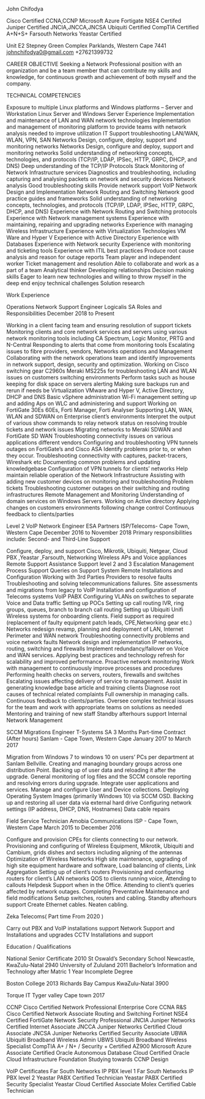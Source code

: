 John Chifodya

Cisco Certified CCNA,CCNP
Microsoft Azure 
Fortigate NSE4 Certifed
Juniper Certified JNCIA,JNCCA,JNCSA
Ubiquiti Certified
CompTIA Certified A+N+S+
Farsouth Networks
Yeastar Certified 

Unit E2 Stepney Green Complex 
Parklands, Western Cape
7441
johnchifodya0@gmail.com
+27621399732


CAREER OBJECTIVE
Seeking a Network Professional position with an organization and be a team member that can contribute my skills and knowledge, for continuous growth and achievement of both myself and the company.

TECHNICAL COMPETENCIES

Exposure to multiple Linux platforms   and Windows platforms – Server and Workstation
Linux Server and Windows Server Experience
Implementation and maintenance of LAN and WAN network technologies
Implementation and management of monitoring platform to provide teams with network analysis needed to improve utilization 
IT Support troubleshooting
LAN/WAN, WLAN, VPN, SAN Networks Design, configure, deploy, support and monitoring networks
Networks Design, configure and deploy, support and monitoring networks
Solid understanding of networking concepts, technologies, and protocols (TCP/IP, LDAP, IPSec, HTTP, GRPC, DHCP, and DNS)
Deep understanding of the TCP/IP Protocols Stack
Monitoring of Network Infrastructure services 
Diagnostics and troubleshooting, including capturing and analysing packets on network and security devices
Network analysis
Good troubleshooting skills
Provide network support 
VoIP Network Design and Implementation
Network Routing and Switching 
Network good practice guides and frameworks
Solid understanding of networking concepts, technologies, and protocols (TCP/IP, LDAP, IPSec, HTTP, GRPC, DHCP, and DNS)
Experience with Network Routing and Switching protocols
Experience with Network management systems
Experience with maintaining, repairing and upgrading networks
Experience with managing Wireless Infrastructure
Experience with Virtualization Technologies VM Ware and Hyper V
Experience with Active Directory
Experience with Databases
Experience with Network security
Experience with monitoring and ticketing tools
Experience with ITIL best practices
Produce root cause analysis and reason for outage reports
Team player and independent worker
Ticket management and resolution
Able to collaborate and work as a part of a team
Analytical thinker
Developing relationships
Decision making skills 
Eager to learn new technologies and willing to throw myself in the deep end enjoy technical challenges
Solution research

Work Experience

Operations Network Support Engineer
Logicalis SA
Roles and Responsibilities
December 2018 to Present

Working in a client facing team and ensuring resolution of support tickets
Monitoring clients and core network services and servers using various network monitoring tools including CA Spectrum, Logic Monitor, PRTG and N-Central 
Responding to alerts that come from monitoring tools 
Escalating issues to fibre providers, vendors, Networks operations and Management
Collaborating with the network operations team and identify improvements in network support, design, security and optimization.
Working on Cisco switching gear C2960s Meraki MS225s for troubleshooting LAN and WLAN issues on customers switching environments
Perform tasks such as house keeping for disk space on servers alerting 
Making sure backups run and rerun if needs be
Virtualization VMware and Hyper V, Active Directory, DHCP and DNS
Basic vSphere administration
Wi-Fi management setting up and adding Aps on WLC and administering and support 
Working on FortiGate 30Es 60Es, Forti Manager, Forti Analyser
Supporting LAN, WAN, WLAN and SDWAN on Enterprise client’s environments 
Interpret the output of various show commands to relay network status on resolving trouble tickets and network issues
Migrating networks to Meraki SDWAN and FortiGate SD WAN
Troubleshooting connectivity issues on various applications different vendors
Configuring and troubleshooting VPN tunnels outages on FortiGate’s and Cisco ASA
Identify problems prior to, or when they occur.
Troubleshooting connectivity with captures, packet-tracers, Wireshark etc
Documenting common problems and updating knowledgebase 
Configuration of VPN tunnels for clients’ networks
Help maintain reliable operation of the Network Infrastructure
Assisting with adding new customer devices on monitoring and troubleshooting Problem tickets
Troubleshooting customer outages on their switching and routing infrastructures
Remote Management and Monitoring
Understanding of domain services on Windows Servers.
Working on Active directory
Applying changes on customers environments following change control
Continuous feedback to clients/parties


Level 2 VoIP Network Engineer 
ESA Partners ISP/Telecoms- Cape Town, Western Cape 
December 2016 to November 2018
Primary responsibilities include: Second- and Third-Line Support

Configure, deploy, and support Cisco, Mikrotik, Ubiquiti, Netgear, Cloud PBX ,Yeastar ,Farsouth, Networking Wireless APs and Voice appliances
Remote Support Assistance
Support level 2 and 3 Escalation Management
Process Support Queries on Support System
Remote Installations and Configuration
Working with 3rd Parties Providers to resolve faults
Troubleshooting and solving telecommunications failures.
Site assessments and migrations from legacy to VoIP
Installation and configuration of Telecoms systems VoIP PABX 
Configuring VLANs on switches to separate Voice and Data traffic
Setting up POCs 
Setting up call routing IVR, ring groups, queues, branch to branch call routing 
Setting up Ubiquiti Unifi Wireless systems for onboarding clients.
Field support as required (replacement of faulty equipment patch leads, CPE,Networking gear etc.)
Networks redesign revamp, planning and deployment of LAN, Internet Perimeter and WAN network 
Troubleshooting connectivity problems and voice network faults
Network design and implementation IP networks, routing, switching and firewalls
Implement redundancy/failover on Voice and WAN services.
Applying best practices and technology refresh for scalability and improved performance. 
Proactive network monitoring
Work with management to continuously improve processes and procedures
Performing health checks on servers, routers, firewalls and switches
Escalating issues affecting delivery of service to management.
Assist in generating knowledge base article and training clients
Diagnose root causes of technical related complaints
Full ownership in managing calls. 
Continuous feedback to clients/parties.
Oversee complex technical issues for the team and work with appropriate teams on solutions as needed
Mentoring and training of new staff
Standby afterhours support
Internal Network Management

SCCM Migrations Engineer
T-Systems SA 3 Months Part-time Contract (After hours) Sanlam - Cape Town, Western Cape January 2017 to March 2017

Migration from Windows 7 to windows 10 on users’ PCs per department at Sanlam Bellville. 
Creating and managing boundary groups across one distribution Point.
Backing up of user data and reloading it after the upgrade. General monitoring of log files and the SCCM console reporting and resolving errors during upgrade.
Integrate user applications and services. Manage and configure User and Device collections. Deploying Operating System Images (primarily Windows 10) via SCCM OSD.
Backing up and restoring all user data via external hard drive
Configuring network settings (IP address, DHCP, DNS, Hostnames)
Data cable repairs

Field Service Technician
Amobia Communications ISP - Cape Town, Western Cape March 2015 to December 2016

Configure and provision CPEs for clients connecting to our network.
Provisioning and configuring of Wireless Equipment, Mikrotik, Ubiquiti and Cambium, grids dishes and sectors including aligning of the antennas
Optimization of Wireless Networks 
High site maintenance, upgrading of high site equipment hardware and software, Load balancing of clients, Link Aggregation
Setting up of client’s routers
Provisioning and configuring routers for client’s LAN networks
QOS to clients running voice, Attending to callouts
Helpdesk Support when in the Office.
Attending to client’s queries affected by network outages.
Completing Preventative Maintenance and field modifications
Setup switches, routers and cabling.
Standby afterhours support
Create Ethernet cables.
Neaten cabling.

Zeka Telecoms( Part time From 2020 )

Carry out PBX and VoIP installations support 
Network Support and Installations and upgrades
CCTV Installations and support 


Education / Qualifications

National Senior Certificate 2010
St Oswald’s Secondary School Newcastle,
KwaZulu-Natal 
2940
University of Zululand 2011
Bachelor’s Information and Technology
after Matric 1 Year Incomplete Degree

Boston College 2013
Richards Bay Campus
KwaZulu-Natal 
3900
 
Torque IT Tyger valley Cape town
2017

CCNP Cisco Certified Network Professional Enterprise Core
CCNA R&S Cisco Certified Network Associate Routing and Switching 
Fortinet NSE4 Certified FortiGate Network Security Professional 
JNCIA Juniper Networks Certified Internet Associate
JNCCA Juniper Networks Certified Cloud Associate
JNCSA Juniper Networks Certified Security Associate
UBWA Ubiquiti Broadband Wireless Admin 
UBWS Ubiquiti Broadband Wireless Specialist
CompTIA A+ / N+ / Security + Certified
AZ900 Microsoft Azure Associate Certified 
Oracle Autonomous Database Cloud Certified
Oracle Cloud Infrastructure Foundation 
Studying towards CCNP Design

VoIP Certificates
Far South Networks IP PBX level 1
Far South Networks IP PBX level 2
Yeastar PABX Certified Technician
Yeastar PABX Certified Security Specialist
Yeastar Cloud Certified Associate
Molex Certified Cable Technician
